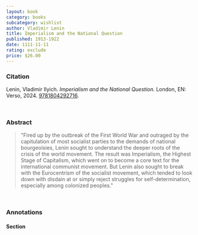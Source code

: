 ```yaml
---
layout: book
category: books
subcategory: wishlist
author: Vladimir Lenin
title: Imperialism and the National Question
published: 1913-1922
date: 1111-11-11
rating: exclude
price: $26.00
---
```


### Citation

Lenin, Vladimir Ilyich. *Imperialism and the National Question.* London, EN: Verso, 2024. [9781804292716](https://www.versobooks.com/en-ca/products/3099-imperialism-and-the-national-question).

<br>

### Abstract

> "Fired up by the outbreak of the First World War and outraged by the capitulation of most socialist parties to the demands of national bourgeoisies, Lenin sought to understand the deeper roots of the crisis of the world movement. The result was Imperialism, the Highest Stage of Capitalism, which went on to become a core text for the international communist movement. But Lenin also sought to break with the Eurocentrism of the socialist movement, which tended to look down with disdain at or simply reject struggles for self-determination, especially among colonized peoples."

<br>

### Annotations

#### Section

<br>
